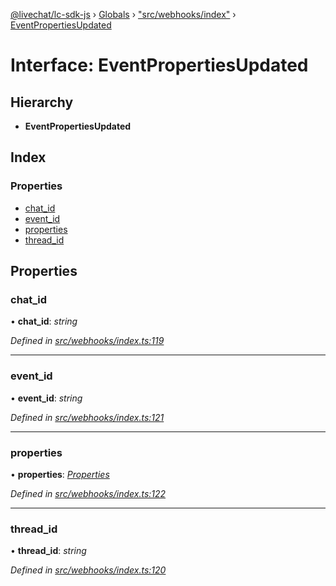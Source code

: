 [@livechat/lc-sdk-js](../README.md) › [Globals](../globals.md) › ["src/webhooks/index"](../modules/_src_webhooks_index_.md) › [EventPropertiesUpdated](_src_webhooks_index_.eventpropertiesupdated.md)

# Interface: EventPropertiesUpdated

## Hierarchy

* **EventPropertiesUpdated**

## Index

### Properties

* [chat_id](_src_webhooks_index_.eventpropertiesupdated.md#chat_id)
* [event_id](_src_webhooks_index_.eventpropertiesupdated.md#event_id)
* [properties](_src_webhooks_index_.eventpropertiesupdated.md#properties)
* [thread_id](_src_webhooks_index_.eventpropertiesupdated.md#thread_id)

## Properties

###  chat_id

• **chat_id**: *string*

*Defined in [src/webhooks/index.ts:119](https://github.com/livechat/lc-sdk-js/blob/d0a32c0/src/webhooks/index.ts#L119)*

___

###  event_id

• **event_id**: *string*

*Defined in [src/webhooks/index.ts:121](https://github.com/livechat/lc-sdk-js/blob/d0a32c0/src/webhooks/index.ts#L121)*

___

###  properties

• **properties**: *[Properties](_src_objects_index_.properties.md)*

*Defined in [src/webhooks/index.ts:122](https://github.com/livechat/lc-sdk-js/blob/d0a32c0/src/webhooks/index.ts#L122)*

___

###  thread_id

• **thread_id**: *string*

*Defined in [src/webhooks/index.ts:120](https://github.com/livechat/lc-sdk-js/blob/d0a32c0/src/webhooks/index.ts#L120)*

